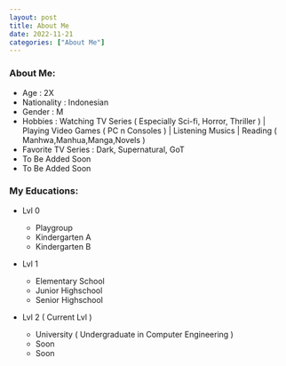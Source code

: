 ```yaml
---
layout: post
title: About Me
date: 2022-11-21
categories: ["About Me"]
---
```


### About Me:
- Age : 2X
- Nationality : Indonesian
- Gender : M
- Hobbies : Watching TV Series ( Especially Sci-fi, Horror, Thriller ) | Playing Video Games ( PC n Consoles ) | Listening Musics | Reading ( Manhwa,Manhua,Manga,Novels )
- Favorite TV Series : Dark, Supernatural, GoT
- To Be Added Soon
- To Be Added Soon


### My Educations:
- Lvl 0
  - Playgroup
  - Kindergarten A
  - Kindergarten B
 
- Lvl 1
  - Elementary School
  - Junior Highschool
  - Senior Highschool

- Lvl 2 ( Current Lvl )
  - University ( Undergraduate in Computer Engineering )
  - Soon
  - Soon
